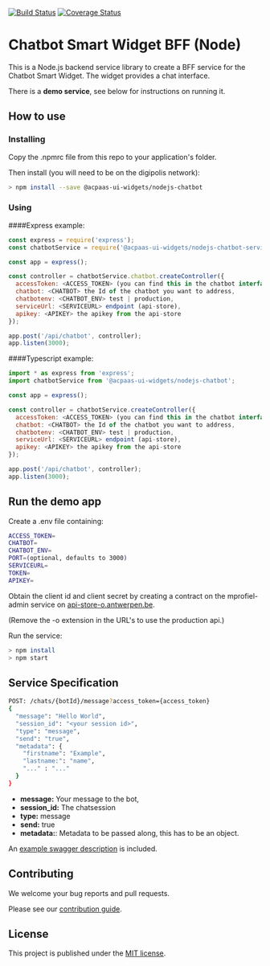 [![Build Status](https://travis-ci.com/digipolisantwerp/chatbot_service_nodejs.svg?branch=master)](https://travis-ci.com/digipolisantwerp/chatbot_service_nodejs)
[![Coverage Status](https://coveralls.io/repos/github/digipolisantwerp/chatbot_service_nodejs/badge.svg?branch=master)](https://coveralls.io/github/digipolisantwerp/chatbot_service_nodejs?branch=master)
# Chatbot Smart Widget BFF (Node)

This is a Node.js backend service library to create a BFF service for the Chatbot Smart Widget. The widget provides a chat interface.

There is a **demo service**, see below for instructions on running it.

## How to use

### Installing

Copy the .npmrc file from this repo to your application's folder.

Then install (you will need to be on the digipolis network):

```sh
> npm install --save @acpaas-ui-widgets/nodejs-chatbot
```

### Using

####Express example:

```js
const express = require('express');
const chatbotService = require('@acpaas-ui-widgets/nodejs-chatbot-service');

const app = express();

const controller = chatbotService.chatbot.createController({
  accessToken: <ACCESS_TOKEN> (you can find this in the chatbot interface under 'Instellingen'),
  chatbot: <CHATBOT> the Id of the chatbot you want to address,
  chatbotenv: <CHATBOT_ENV> test | production,
  serviceUrl: <SERVICEURL> endpoint (api-store),
  apikey: <APIKEY> the apikey from the api-store
});

app.post('/api/chatbot', controller);
app.listen(3000);
```

####Typescript example:

```js
import * as express from 'express';
import chatbotService from '@acpaas-ui-widgets/nodejs-chatbot';

const app = express();

const controller = chatbotService.createController({
  accessToken: <ACCESS_TOKEN> (you can find this in the chatbot interface under 'Instellingen'),
  chatbot: <CHATBOT> the Id of the chatbot you want to address,
  chatbotenv: <CHATBOT_ENV> test | production,
  serviceUrl: <SERVICEURL> endpoint (api-store),
  apikey: <APIKEY> the apikey from the api-store
});

app.post('/api/chatbot', controller);
app.listen(3000);
```
## Run the demo app

Create a .env file containing:

```sh
ACCESS_TOKEN=
CHATBOT=
CHATBOT_ENV=
PORT=(optional, defaults to 3000)
SERVICEURL=
TOKEN=
APIKEY=
```

Obtain the client id and client secret by creating a contract on the mprofiel-admin service on [api-store-o.antwerpen.be](https://api-store-o.antwerpen.be).

(Remove the -o extension in the URL's to use the production api.)

Run the service:

```sh
> npm install
> npm start
```

## Service Specification

```sh
POST: /chats/{botId}/message?access_token={access_token}
{
  "message": "Hello World",
  "session_id": "<your session id>",
  "type": "message",
  "send": "true",
  "metadata": {
    "firstname": "Example",
    "lastname:": "name",
    "..." : "..."
  }
}
```
- **message:** Your message to the bot,
- **session_id:** The chatsession
- **type:** message
- **send:** true
- **metadata:**: Metadata to be passed along, this has to be an object.

An [example swagger description](swagger.yml) is included.

## Contributing

We welcome your bug reports and pull requests.

Please see our [contribution guide](CONTRIBUTING.md).

## License

This project is published under the [MIT license](LICENSE.md).
